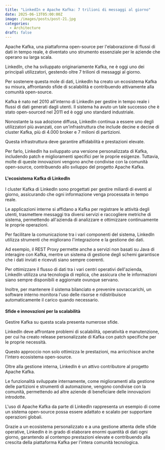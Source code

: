 ```yaml
---
title: "LinkedIn e Apache Kafka: 7 trilioni di messaggi al giorno"
date: 2025-06-13T05:00:00Z
image: /images/posts/post-21.jpg
categories: 
  - Architecture
draft: false
---
```


Apache Kafka, una piattaforma open-source per l'elaborazione di flussi di dati in tempo reale, è diventato uno strumento essenziale per le aziende che operano su larga scala.

LinkedIn, che ha sviluppato originariamente Kafka, ne è oggi uno dei principali utilizzatori, gestendo oltre 7 trilioni di messaggi al giorno.

Per sostenere questa mole di dati, LinkedIn ha creato un ecosistema Kafka su misura, affrontando sfide di scalabilità e contribuendo attivamente alla comunità open-source.

Kafka è nato nel 2010 all'interno di LinkedIn per gestire in tempo reale i flussi di dati generati dagli utenti. Il sistema ha avuto un tale successo che è stato open-sourced nel 2011 ed è oggi uno standard industriale.

Nonostante la sua adozione diffusa, LinkedIn continua a essere uno degli utilizzatori più avanzati, con un'infrastruttura che include decine e decine di cluster Kafka, più di 4.000 broker e 7 milioni di partizioni.

Questa infrastruttura deve garantire affidabilità e prestazioni elevate.

Per farlo, LinkedIn ha sviluppato una versione personalizzata di Kafka, includendo patch e miglioramenti specifici per le proprie esigenze. Tuttavia, molte di queste innovazioni vengono anche condivise con la comunità open-source, contribuendo allo sviluppo del progetto Apache Kafka.

#### L'ecosistema Kafka di LinkedIn

I cluster Kafka di LinkedIn sono progettati per gestire miliardi di eventi al giorno, assicurando che ogni informazione venga processata in tempo reale.

Le applicazioni interne si affidano a Kafka per registrare le attività degli utenti, trasmettere messaggi tra diversi servizi e raccogliere metriche di sistema, permettendo all'azienda di analizzare e ottimizzare continuamente le proprie operazioni.

Per facilitare la comunicazione tra i vari componenti del sistema, LinkedIn utilizza strumenti che migliorano l'integrazione e la gestione dei dati.

Ad esempio, il REST Proxy permette anche a servizi non basati su Java di interagire con Kafka, mentre un sistema di gestione degli schemi garantisce che i dati inviati e ricevuti siano sempre coerenti.

Per ottimizzare il flusso di dati tra i vari centri operativi dell'azienda, LinkedIn utilizza una tecnologia di replica, che assicura che le informazioni siano sempre disponibili e aggiornate ovunque servano.

Inoltre, per mantenere il sistema bilanciato e prevenire sovraccarichi, un software interno monitora l'uso delle risorse e ridistribuisce automaticamente il carico quando necessario.

#### Sfide e innovazioni per la scalabilità

Gestire Kafka su questa scala presenta numerose sfide.

LinkedIn deve affrontare problemi di scalabilità, operatività e manutenzione, per cui ha creato release personalizzate di Kafka con patch specifiche per le proprie necessità.

Questo approccio non solo ottimizza le prestazioni, ma arricchisce anche l'intero ecosistema open-source.

Oltre alla gestione interna, LinkedIn è un attivo contributore al progetto Apache Kafka.

Le funzionalità sviluppate internamente, come miglioramenti alla gestione delle partizioni e strumenti di automazione, vengono condivise con la comunità, permettendo ad altre aziende di beneficiare delle innovazioni introdotte.

L'uso di Apache Kafka da parte di LinkedIn rappresenta un esempio di come un sistema open-source possa essere adattato e scalato per supportare operazioni globali.

Grazie a un ecosistema personalizzato e a una gestione attenta delle sfide operative, LinkedIn è in grado di elaborare enormi quantità di dati ogni giorno, garantendo al contempo prestazioni elevate e contribuendo alla crescita della piattaforma Kafka per l'intera comunità tecnologica.